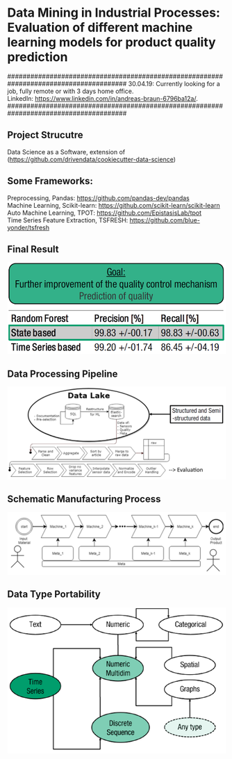 # Data Mining in Industrial Processes: Evaluation of different machine learning models for product quality prediction

#######################################################################################
30.04.19: Currently looking for a job, fully remote or with 3 days home office.  
LinkedIn: https://www.linkedin.com/in/andreas-braun-6796ba12a/.
#######################################################################################

## Project Strucutre
Data Science as a Software, extension of (https://github.com/drivendata/cookiecutter-data-science)

## Some Frameworks:
Preprocessing, Pandas: https://github.com/pandas-dev/pandas  
Machine Learning, Scikit-learn: https://github.com/scikit-learn/scikit-learn  
Auto Machine Learning, TPOT: https://github.com/EpistasisLab/tpot  
Time Series Feature Extraction, TSFRESH: https://github.com/blue-yonder/tsfresh  

## Final Result
![](gfx/result.PNG?raw=true)

## Data Processing Pipeline
![](gfx/data_processing.PNG?raw=true)

## Schematic Manufacturing Process
![](gfx/manufacturing_process.PNG?raw=true)

## Data Type Portability
![](gfx/data_type_portability.PNG?raw=true)
